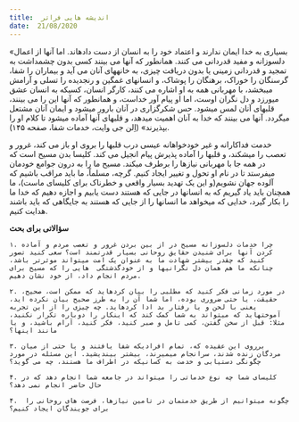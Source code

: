```yaml
---
title:  اندیشه هایی فراتر
date:  21/08/2020
---
```


«بسیاری به خدا ایمان ندارند و اعتماد خود را به انسان از دست دادهاند. اما آنها از اعمال دلسوزانه و مفید قدردانی می کنند. همانطور که آنها می بینند کسی بدون چشمداشت به تمجید و قدردانی زمینی یا بدون دریافت چیزی، به خانههای آنان می آید و بیماران را شفا، گرسنگان را خوراک، برهنگان را پوشاک، و انسانهای غمگین و رنجدیده را تسلی و آرامش میبخشد، با مهربانی همه به او اشاره می کنند، کارگر انسان، کسیکه به انسان عشق میورزد و دل نگران اوست، اما او پیام آور خداست، و همانطور که آنها این را می بینند، قلبهای آنان لمس میشود. حس شکرگزاری در آنان بارور میشود و ایمان آنان مشتعل میگردد. آنها می بینند که خدا به آنان اهمیت میدهد، و قلبهای آنها آماده میشود تا کلام او را بپذیرند» (اِلن جی وایت، خدمات شفا، صفحه ۱۴۵).

خدمت فداکارانه و غیر خودخواهانه عیسی درب قلبها را بروی او باز می کند، غرور و تعصب را میشکند، و قلبها را آماده پذیرش پیام انجیل می کند. کلیسا بدن مسیح است که در همه جا با مهربانی نیازها را برطرف میکند. مسیح ما را به درون جوامع خودمان میفرستد تا در نام او تحول و تغییر ایجاد کنیم. گرچه، مسلماً، ما باید مراقب باشیم که آلوده جهان نشویم(و این یک تهدید بسیار واقعی و خطرناک برای کلیسای ماست)، ما همچنان باید یاد گیریم که به انسانها در جایی که هستند دست یابیم و اجازه دهیم که خدا ما را بکار گیرد، خدایی که میخواهد ما انسانها را از جایی که هستند به جایگاهی که باید باشند هدایت کنیم.

**سؤالاتی برای بحث**

`۱. چرا خدمات دلسوزانه مسیح در از بین بردن غرور و تعصب مردم و آماده کردن آنها برای شنیدن حقایق روحانی بسیار قدرتمند است؟ سعی کنید تصور کنید که چقدر بیشتر شهادت ما به عنوان یک امت میتواند موثرتر باشد، چنانکه ما هم همان دل نگرانیها و از خودگذشتگی  هایی را که مسیح برای مردم انجام داد، از خود نشان دهیم.`

`۲. در مورد زمانی فکر کنید که مطلبی را بیان کردهاید که ممکن است، صحیح، حقیقت، یا حتی ضروری بوده، اما شما آن را به طرز صحیح بیان نکرده اید، یعنی با لحن و یا رفتار بد ادا کردهاید. چه چیزی را از این تجربه آموختهاید که میتواند به شما کمک کند که اینکار را دوباره تکرار نکنید، مثلا: قبل از سخن گفتن، کمی تامل و صبر کنید، فکر کنید، آرام باشید، و یا مانند اینها؟`

`۳. برروی این عقیده که، تمام افرادیکه شفا یافتند و یا حتی از میان مردگان زنده شدند، سرانجام میمیرند، بیشتر بیندیشید. این مسئله در مورد چگونگی دستیابی و خدمت به کسانیکه در اطراف ما هستند، چه می گوید؟`

`۴. کلیسای شما چه نوع خدماتی را میتواند در جامعه شما انجام دهد که در حال حاضر انجام نمی دهد؟`

`۴.  چگونه میتوانیم از طریق خدمتمان در تامین نیازها، فرصت های روحانی را برای جویندگان ایجاد کنیم؟`